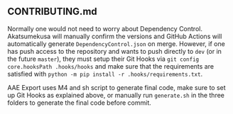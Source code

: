 ## CONTRIBUTING.md  

Normally one would not need to worry about Dependency Control. Akatsumekusa will manually confirm the versions and GitHub Actions will automatically generate `DependencyControl.json` on merge. However, if one has push access to the repository and wants to push directly to `dev` (or in the future `master`), they must setup their Git Hooks via `git config core.hooksPath .hooks/hooks` and make sure that the requirements are satisfied with `python -m pip install -r .hooks/requirements.txt`.  

AAE Export uses M4 and sh script to generate final code, make sure to set up Git Hooks as explained above, or manually run `generate.sh` in the three folders to generate the final code before commit.  
